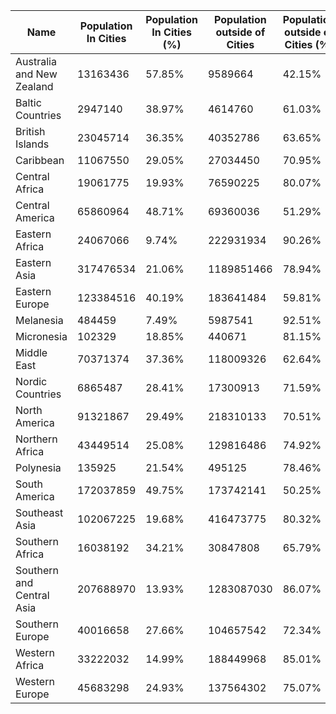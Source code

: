 | Name | Population In Cities | Population In Cities (%) | Population outside of Cities | Population outside of Cities (%) | Population |
| ---  | ---                  | ---        | ---        | ---        | ---        |
| Australia and New Zealand | 13163436             | 57.85%     | 9589664    | 42.15%     | 22753100   |
| Baltic Countries | 2947140              | 38.97%     | 4614760    | 61.03%     | 7561900    |
| British Islands | 23045714             | 36.35%     | 40352786   | 63.65%     | 63398500   |
| Caribbean | 11067550             | 29.05%     | 27034450   | 70.95%     | 38102000   |
| Central Africa | 19061775             | 19.93%     | 76590225   | 80.07%     | 95652000   |
| Central America | 65860964             | 48.71%     | 69360036   | 51.29%     | 135221000  |
| Eastern Africa | 24067066             | 9.74%      | 222931934  | 90.26%     | 246999000  |
| Eastern Asia | 317476534            | 21.06%     | 1189851466 | 78.94%     | 1507328000 |
| Eastern Europe | 123384516            | 40.19%     | 183641484  | 59.81%     | 307026000  |
| Melanesia | 484459               | 7.49%      | 5987541    | 92.51%     | 6472000    |
| Micronesia | 102329               | 18.85%     | 440671     | 81.15%     | 543000     |
| Middle East | 70371374             | 37.36%     | 118009326  | 62.64%     | 188380700  |
| Nordic Countries | 6865487              | 28.41%     | 17300913   | 71.59%     | 24166400   |
| North America | 91321867             | 29.49%     | 218310133  | 70.51%     | 309632000  |
| Northern Africa | 43449514             | 25.08%     | 129816486  | 74.92%     | 173266000  |
| Polynesia | 135925               | 21.54%     | 495125     | 78.46%     | 631050     |
| South America | 172037859            | 49.75%     | 173742141  | 50.25%     | 345780000  |
| Southeast Asia | 102067225            | 19.68%     | 416473775  | 80.32%     | 518541000  |
| Southern Africa | 16038192             | 34.21%     | 30847808   | 65.79%     | 46886000   |
| Southern and Central Asia | 207688970            | 13.93%     | 1283087030 | 86.07%     | 1490776000 |
| Southern Europe | 40016658             | 27.66%     | 104657542  | 72.34%     | 144674200  |
| Western Africa | 33222032             | 14.99%     | 188449968  | 85.01%     | 221672000  |
| Western Europe | 45683298             | 24.93%     | 137564302  | 75.07%     | 183247600  |